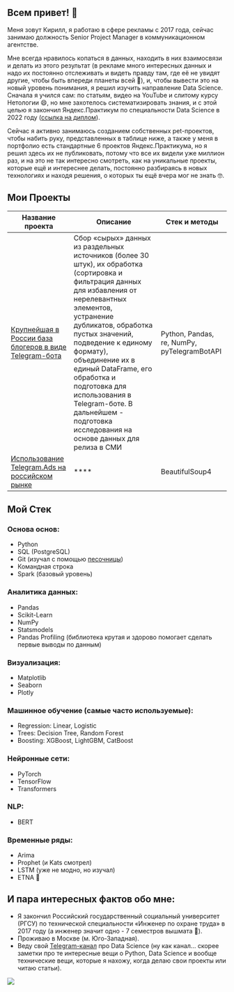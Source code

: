## Всем привет! 👋

Меня зовут Кирилл, я работаю в сфере рекламы с 2017 года, сейчас занимаю должность Senior Project Manager в коммуникационном агентстве.

Мне всегда нравилось копаться в данных, находить в них взаимосвязи и делать из этого результат (в рекламе много интересных данных и надо их постоянно отслеживать и видеть правду там, где  её не увидят другие, чтобы быть впереди планеты всей 🙂), и, чтобы вывести это на новый уровень понимания, я решил изучить направление Data Science. Сначала я учился сам: по статьям, видео на YouTube и слитому курсу Нетологии 😄, но мне захотелось систематизировать знания, и с этой целью я закончил Яндекс.Практикум по специальности Data Science в 2022 году ([ссылка на диплом](https://drive.google.com/drive/folders/1DY9QuesYjoFWEUuczpfvV3AhUJ74alXc?usp=sharing)).

Сейчас я активно занимаюсь созданием собственных pet-проектов, чтобы набить руку, представленных в таблице ниже, а также у меня в портфолио есть стандартные 6 проектов Яндекс.Практикума, но я решил здесь их не публиковать, потому что все их видели уже миллион раз, и на это не так интересно смотреть, как на уникальные проекты, которые ещё и интереснее делать, постоянно разбираясь в новых технологиях и находя решения, о которых ты ещё вчера мог не знать 🤓.

## Мои Проекты

| Название проекта | Описание | Стек и методы |
|-------------------|-------------------|--------------|
| [Крупнейшая в России база блогеров в виде Telegram-бота](https://github.com/KirillinIT/Database-of-bloggers) | Сбор «сырых» данных из раздельных источников (более 30 штук), их обработка (сортировка и фильтрация данных для избавления от нерелевантных элементов, устранение дубликатов, обработка пустых значений, подведение к единому формату), объединение их в единый DataFrame, его обработка и подготовка для использования в Telegram-боте. В дальнейшем - подготовка исследования на основе данных для релиза в СМИ | Python, Pandas, re, NumPy, pyTelegramBotAPI |
|[Использование Telegram.Ads на российском рынке](https://github.com/KirillinIT/Telegram.Ads_on-Russian-market)|****|BeautifulSoup4|


## Мой Стек

### Основа основ:
- Python
- SQL (PostgreSQL)
- Git (изучал с помощью [песочницы](https://learngitbranching.js.org/?locale=ru_RU))
- Командная строка
- Spark (базовый уровень)

### Аналитика данных:
- Pandas
- Scikit-Learn
- NumPy
- Statsmodels
- Pandas Profiling (библиотека крутая и здорово помогает сделать первые выводы по данным)

### Визуализация:
- Matplotlib
- Seaborn
- Plotly

### Машинное обучение (самые часто используемые):
- Regression: Linear, Logistic
- Trees: Decision Tree, Random Forest
- Boosting: XGBoost, LightGBM, CatBoost

### Нейронные сети:
- PyTorch
- TensorFlow
- Transformers

### NLP:
- BERT

### Временные ряды:
- Arima
- Prophet (и Kats смотрел)
- LSTM (уже не модно, но изучал)
- ETNA 💛



## И пара интересных фактов обо мне:

+ Я закончил Российский государственный социальный университет (РГСУ) по технической специальности «Инженер по охране труда» в 2017 году (а инженер значит одно - 7 семестров вышмата 🥸).
+ Проживаю в Москве (м. Юго-Западная).
+ Веду свой [Telegram-канал](https://t.me/Junior_and_DataScience) про Data Science (ну как канал... скорее заметки про те интересные вещи о Python, Data Science и вообще технические вещи, которые я нахожу, когда делаю свои проекты или читаю статьи).

![](https://komarev.com/ghpvc/?username=KirillinIT)
